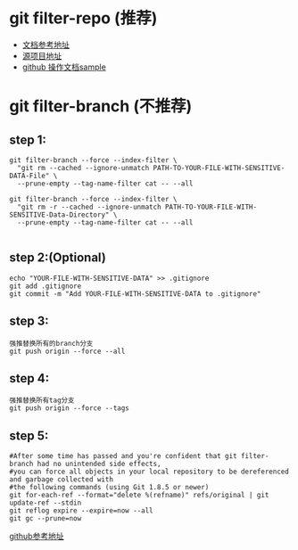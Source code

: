# git filter-repo (推荐)
- [文档参考地址](https://htmlpreview.github.io/?https://github.com/newren/git-filter-repo/blob/docs/html/git-filter-repo.html#EXAMPLES)
- [源项目地址](https://github.com/newren/git-filter-repo)
- [github 操作文档sample](https://docs.github.com/en/authentication/keeping-your-account-and-data-secure/removing-sensitive-data-from-a-repository)

# git filter-branch (不推荐)
## step 1:
```
git filter-branch --force --index-filter \
  "git rm --cached --ignore-unmatch PATH-TO-YOUR-FILE-WITH-SENSITIVE-DATA-File" \
  --prune-empty --tag-name-filter cat -- --all

git filter-branch --force --index-filter \
  "git rm -r --cached --ignore-unmatch PATH-TO-YOUR-FILE-WITH-SENSITIVE-Data-Directory" \
  --prune-empty --tag-name-filter cat -- --all
 
```
## step 2:(Optional)
```
echo "YOUR-FILE-WITH-SENSITIVE-DATA" >> .gitignore
git add .gitignore
git commit -m "Add YOUR-FILE-WITH-SENSITIVE-DATA to .gitignore"
```

## step 3:
```
强推替换所有的branch分支
git push origin --force --all
```
## step 4:
```
强推替换所有tag分支
git push origin --force --tags
```

## step 5:
```
#After some time has passed and you're confident that git filter-branch had no unintended side effects, 
#you can force all objects in your local repository to be dereferenced and garbage collected with
#the following commands (using Git 1.8.5 or newer)
git for-each-ref --format="delete %(refname)" refs/original | git update-ref --stdin
git reflog expire --expire=now --all
git gc --prune=now
```

[github参考地址](https://help.github.com/en/github/authenticating-to-github/removing-sensitive-data-from-a-repository)
